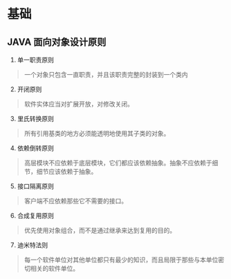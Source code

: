 # 基础
## JAVA 面向对象设计原则
1. 单一职责原则
> 一个对象只包含一直职责，并且该职责完整的封装到一个类内
2. 开闭原则
> 软件实体应当对扩展开放，对修改关闭。
3. 里氏转换原则
> 所有引用基类的地方必须能透明地使用其子类的对象。
4. 依赖倒转原则
> 高层模块不应依赖于底层模块，它们都应该依赖抽象。抽象不应依赖于细节，细节应该依赖于抽象。
5. 接口隔离原则
> 客户端不应依赖那些它不需要的接口。
6. 合成复用原则
> 优先使用对象组合，而不是通过继承来达到复用的目的。
7. 迪米特法则
> 每一个软件单位对其他单位都只有最少的知识，而且局限于那些与本单位密切相关的软件单位。
> 

